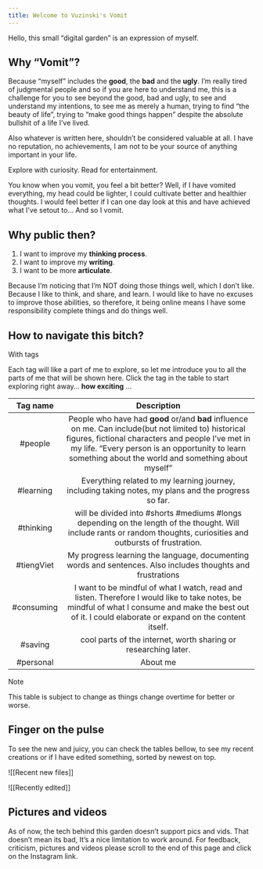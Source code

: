 ```yaml
---
title: Welcome to Vuzinski's Vomit
---
```

Hello, this small “digital garden” is an expression of myself.

## Why “Vomit”?

Because “myself” includes the **good**, the **bad** and the **ugly**. I’m really tired of judgmental people and so if you are here to understand me, this is a challenge for you to see beyond the good, bad and ugly, to see and understand my intentions, to see me as merely a human, trying to find “the beauty of life”, trying to “make good things happen” despite the absolute bullshit of a life I’ve lived.

Also whatever is written here, shouldn’t be considered valuable at all. I have no reputation, no achievements, I am not to be your source of anything important in your life.

Explore with curiosity. Read for entertainment.

You know when you vomit, you feel a bit better? Well, if I have vomited everything, my head could be lighter, I could cultivate better and healthier thoughts. I would feel better if I can one day look at this and have achieved what I’ve setout to… And so I vomit.

## Why public then?

1. I want to improve my **thinking process**.
2. I want to improve my **writing**.
3. I want to be more **articulate**.

Because I’m noticing that I’m NOT doing those things well, which I don’t like. Because I like to think, and share, and learn. I would like to have no excuses to improve those abilities, so therefore, it being online means I have some responsibility complete things and do things well.

## How to navigate this bitch?

With tags

Each tag will like a part of me to explore, so let me introduce you to all the parts of me that will be shown here. Click the tag in the table to start exploring right away… **how exciting** …

|  Tag name  |                                                                                                                             Description                                                                                                                              |
| :--------: | :------------------------------------------------------------------------------------------------------------------------------------------------------------------------------------------------------------------------------------------------------------------: |
|  #people   | People who have had **good** or/and **bad** influence on me. Can include(but not limited to) historical figures, fictional characters and people I’ve met in my life. “Every person is an opportunity to learn something about the world and something about myself” |
| #learning  |                                                                                 Everything related to my learning journey, including taking notes, my plans and the progress so far.                                                                                 |
| #thinking  |                                                will be divided into #shorts #mediums #longs depending on the length of the thought. Will include rants or random thoughts, curiosities and outbursts of frustration.                                                 |
| #tiengViet |                                                                             My progress learning the language, documenting words and sentences. Also includes thoughts and frustrations                                                                              |
| #consuming |                              I want to be mindful of what I watch, read and listen. Therefore I would like to take notes, be mindful of what I consume and make the best out of it. I could elaborate or expand on the content itself.                               |
|  #saving   |                                                                                                   cool parts of the internet, worth sharing or researching later.                                                                                                    |
| #personal  |                                                                                                                               About me                                                                                                                               |
> [!note]
> This table is subject to change as things change overtime for better or worse.

## Finger on the pulse

To see the new and juicy, you can check the tables bellow, to see my recent creations or if I have edited something, sorted by newest on top.

![[Recent new files]]

![[Recently edited]]
## Pictures and videos

As of now, the tech behind this garden doesn’t support pics and vids. That doesn’t mean its bad, It’s a nice limitation to work around. For feedback, criticism, pictures and videos please scroll to the end of this page and click on the Instagram link.


